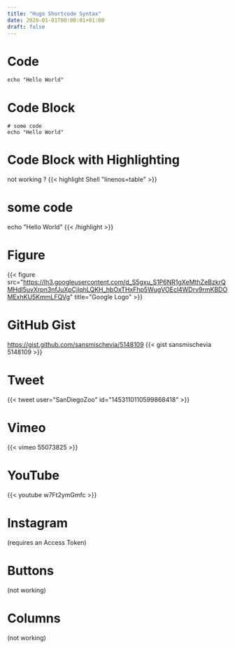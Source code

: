 ```yaml
---
title: "Hugo Shortcode Syntax"
date: 2020-01-01T00:00:01+01:00
draft: false
---
```


# Code
`echo "Hello World"`

# Code Block
```
# some code
echo "Hello World"
```

# Code Block with Highlighting
not working ?
{{< highlight Shell "linenos=table" >}}
# some code
echo "Hello World"
{{< /highlight >}}

# Figure
{{< figure src="https://lh3.googleusercontent.com/d_S5gxu_S1P6NR1gXeMthZeBzkrQMHdI5uvXrpn3nfJuXpCjlqhLQKH_hbOxTHxFhp5WugVOEcl4WDrv9rmKBDOMExhKU5KmmLFQVg" title="Google Logo" >}}

# GitHub Gist
https://gist.github.com/sansmischevia/5148109
{{< gist sansmischevia 5148109 >}}

# Tweet
{{< tweet user="SanDiegoZoo" id="1453110110599868418" >}}

# Vimeo
{{< vimeo 55073825 >}}

# YouTube
{{< youtube w7Ft2ymGmfc >}}

# Instagram
(requires an Access Token)

# Buttons
(not working)

# Columns
(not working)
